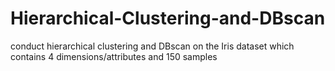 # Hierarchical-Clustering-and-DBscan
conduct hierarchical clustering and DBscan on the Iris dataset which contains 4 dimensions/attributes and 150 samples
